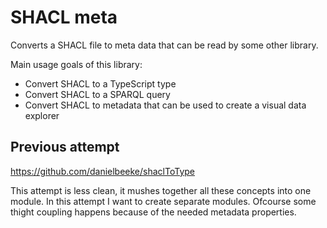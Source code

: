 # SHACL meta

Converts a SHACL file to meta data that can be read by some other library.

Main usage goals of this library:

- Convert SHACL to a TypeScript type
- Convert SHACL to a SPARQL query
- Convert SHACL to metadata that can be used to create a visual data explorer

## Previous attempt

https://github.com/danielbeeke/shaclToType

This attempt is less clean, it mushes together all these concepts into one module.
In this attempt I want to create separate modules. 
Ofcourse some thight coupling happens because of the needed metadata properties.